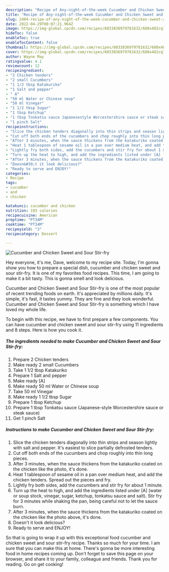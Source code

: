 ```yaml
---
description: "Recipe of Any-night-of-the-week Cucumber and Chicken Sweet and Sour Stir-fry"
title: "Recipe of Any-night-of-the-week Cucumber and Chicken Sweet and Sour Stir-fry"
slug: 2404-recipe-of-any-night-of-the-week-cucumber-and-chicken-sweet-and-sour-stir-fry
date: 2022-04-29T00:07:21.964Z
image: https://img-global.cpcdn.com/recipes/6033836979781632/680x482cq70/cucumber-and-chicken-sweet-and-sour-stir-fry-recipe-main-photo.jpg
hideToc: false
enableToc: true
enableTocContent: false
thumbnail: https://img-global.cpcdn.com/recipes/6033836979781632/680x482cq70/cucumber-and-chicken-sweet-and-sour-stir-fry-recipe-main-photo.jpg
cover: https://img-global.cpcdn.com/recipes/6033836979781632/680x482cq70/cucumber-and-chicken-sweet-and-sour-stir-fry-recipe-main-photo.jpg
author: Wayne May
ratingvalue: 4.1
reviewcount: 12
recipeingredient:
- "2 Chicken tenders"
- "2 small Cucumbers"
- "1 1/2 tbsp Katakuriko"
- "1 Salt and pepper"
- " A"
- "50 ml Water or Chinese soup"
- "50 ml Vinegar"
- "1 1/2 tbsp Sugar"
- "1 tbsp Ketchup"
- "1 tbsp Tonkatsu sauce Japanesestyle Worcestershire sauce or steak sauce"
- "1 pinch Salt"
recipeinstructions:
- "Slice the chicken tenders diagonally into thin strips and season lightly with salt and pepper. It&#39;s easiest to slice partially defrosted tenders."
- "Cut off both ends of the cucumbers and chop roughly into thin long pieces."
- "After 3 minutes, when the sauce thickens from the katakuriko coated on the chicken like the photo, it&#39;s done."
- "Heat 1 tablespoon of sesame oil in a pan over medium heat, and add the chicken tenders. Spread out the pieces and fry."
- "Lightly fry both sides, add the cucumbers and stir fry for about 1 minute."
- "Turn up the heat to high, and add the ingredients listed under [A] (water or soup stock, vinegar, sugar, ketchup, tonkatsu sauce and salt). Stir fry for 3 minutes while shaking the pan, being careful not to let the sauce burn."
- "After 3 minutes, when the sauce thickens from the katakuriko coated on the chicken like the photo above, it&#39;s done."
- "Doesn&#39;t it look delicious?"
- "Ready to serve and ENJOY!"
categories:
- Recipe
tags:
- cucumber
- and
- chicken

katakunci: cucumber and chicken 
nutrition: 193 calories
recipecuisine: American
preptime: "PT34M"
cooktime: "PT34M"
recipeyield: "3"
recipecategory: Dessert

---
```



![Cucumber and Chicken Sweet and Sour Stir-fry](https://img-global.cpcdn.com/recipes/6033836979781632/680x482cq70/cucumber-and-chicken-sweet-and-sour-stir-fry-recipe-main-photo.jpg)

Hey everyone, it's me, Dave, welcome to my recipe site. Today, I'm gonna show you how to prepare a special dish, cucumber and chicken sweet and sour stir-fry. It is one of my favorites food recipes. This time, I am going to make it a bit tasty. This is gonna smell and look delicious.

Cucumber and Chicken Sweet and Sour Stir-fry is one of the most popular of recent trending foods on earth. It's appreciated by millions daily. It's simple, it's fast, it tastes yummy. They are fine and they look wonderful. Cucumber and Chicken Sweet and Sour Stir-fry is something which I have loved my whole life.




To begin with this recipe, we have to first prepare a few components. You can have cucumber and chicken sweet and sour stir-fry using 11 ingredients and 8 steps. Here is how you cook it.

<!--inarticleads1-->

##### The ingredients needed to make Cucumber and Chicken Sweet and Sour Stir-fry:

1. Prepare 2 Chicken tenders
1. Make ready 2 small Cucumbers
1. Take 1 1/2 tbsp Katakuriko
1. Prepare 1 Salt and pepper
1. Make ready  [A]
1. Make ready 50 ml Water or Chinese soup
1. Take 50 ml Vinegar
1. Make ready 1 1/2 tbsp Sugar
1. Prepare 1 tbsp Ketchup
1. Prepare 1 tbsp Tonkatsu sauce (Japanese-style Worcestershire sauce or steak sauce)
1. Get 1 pinch Salt




<!--inarticleads2-->

##### Instructions to make Cucumber and Chicken Sweet and Sour Stir-fry:

1. Slice the chicken tenders diagonally into thin strips and season lightly with salt and pepper. It&#39;s easiest to slice partially defrosted tenders.
1. Cut off both ends of the cucumbers and chop roughly into thin long pieces.
1. After 3 minutes, when the sauce thickens from the katakuriko coated on the chicken like the photo, it&#39;s done.
1. Heat 1 tablespoon of sesame oil in a pan over medium heat, and add the chicken tenders. Spread out the pieces and fry.
1. Lightly fry both sides, add the cucumbers and stir fry for about 1 minute.
1. Turn up the heat to high, and add the ingredients listed under [A] (water or soup stock, vinegar, sugar, ketchup, tonkatsu sauce and salt). Stir fry for 3 minutes while shaking the pan, being careful not to let the sauce burn.
1. After 3 minutes, when the sauce thickens from the katakuriko coated on the chicken like the photo above, it&#39;s done.
1. Doesn&#39;t it look delicious?
1. Ready to serve and ENJOY!



So that is going to wrap it up with this exceptional food cucumber and chicken sweet and sour stir-fry recipe. Thanks so much for your time. I am sure that you can make this at home. There's gonna be more interesting food in home recipes coming up. Don't forget to save this page on your browser, and share it to your family, colleague and friends. Thank you for reading. Go on get cooking!
